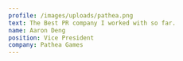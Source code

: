 ```yaml
---
profile: /images/uploads/pathea.png
text: The Best PR company I worked with so far.
name: Aaron Deng
position: Vice President
company: Pathea Games
---
```


